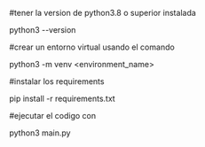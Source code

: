 #tener la version de python3.8 o superior instalada

python3 --version

#crear un entorno virtual usando el comando 

python3 -m venv <environment_name>

#instalar los requirements

pip install -r requirements.txt

#ejecutar el codigo con 

python3 main.py


